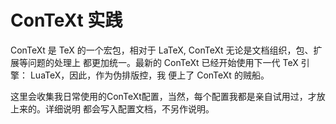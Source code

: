 ConTeXt 实践
============

ConTeXt 是 TeX 的一个宏包，相对于 LaTeX, ConTeXt 无论是文档组织，包、扩展等问题的处理上
都更加统一。最新的 ConTeXt 已经开始使用下一代 TeX 引擎： LuaTeX，因此，作为伪排版控，我
便上了 ConTeXt 的贼船。

这里会收集我日常使用的ConTeXt配置，当然，每个配置我都是亲自试用过，才放上来的。详细说明
都会写入配置文档，不另作说明。

